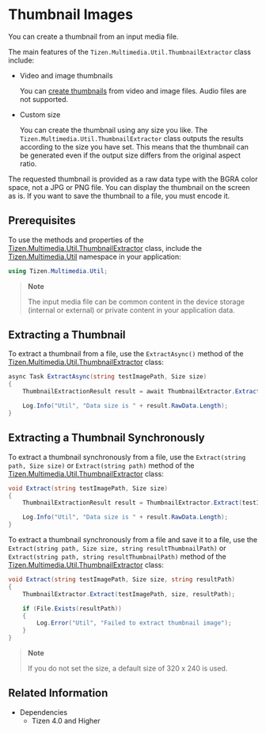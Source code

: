 # Thumbnail Images


You can create a thumbnail from an input media file.

The main features of the `Tizen.Multimedia.Util.ThumbnailExtractor` class include:

-   Video and image thumbnails

    You can [create thumbnails](#extracting-a-thumbnail) from video and image files. Audio files are not supported.

-   Custom size

    You can create the thumbnail using any size you like. The `Tizen.Multimedia.Util.ThumbnailExtractor` class outputs the results according to the size you have set. This means that the thumbnail can be generated even if the output size differs from the original aspect ratio.

The requested thumbnail is provided as a raw data type with the BGRA color space, not a JPG or PNG file. You can display the thumbnail on the screen as is. If you want to save the thumbnail to a file, you must encode it.

## Prerequisites

To use the methods and properties of the [Tizen.Multimedia.Util.ThumbnailExtractor](/application/dotnet/api/TizenFX/latest/api/Tizen.Multimedia.Util.ThumbnailExtractor.html) class, include the [Tizen.Multimedia.Util](/application/dotnet/api/TizenFX/latest/api/Tizen.Multimedia.Util.html) namespace in your application:

```csharp
using Tizen.Multimedia.Util;
```


> **Note**
>
> The input media file can be common content in the device storage (internal or external) or private content in your application data.


## Extracting a Thumbnail

To extract a thumbnail from a file, use the `ExtractAsync()` method of the [Tizen.Multimedia.Util.ThumbnailExtractor](/application/dotnet/api/TizenFX/latest/api/Tizen.Multimedia.Util.ThumbnailExtractor.html) class:

```csharp
async Task ExtractAsync(string testImagePath, Size size)
{
    ThumbnailExtractionResult result = await ThumbnailExtractor.ExtractAsync(testImagePath, size);

    Log.Info("Util", "Data size is " + result.RawData.Length);
}
```

## Extracting a Thumbnail Synchronously

To extract a thumbnail synchronously from a file, use the `Extract(string path, Size size)` or `Extract(string path)` method of the [Tizen.Multimedia.Util.ThumbnailExtractor](/application/dotnet/api/TizenFX/latest/api/Tizen.Multimedia.Util.ThumbnailExtractor.html) class:

```csharp
void Extract(string testImagePath, Size size)
{
    ThumbnailExtractionResult result = ThumbnailExtractor.Extract(testImagePath, size);

    Log.Info("Util", "Data size is " + result.RawData.Length);
}
```

To extract a thumbnail synchronously from a file and save it to a file, use the `Extract(string path, Size size, string resultThumbnailPath)` or `Extract(string path, string resultThumbnailPath)` method of the [Tizen.Multimedia.Util.ThumbnailExtractor](/application/dotnet/api/TizenFX/latest/api/Tizen.Multimedia.Util.ThumbnailExtractor.html) class:
```csharp
void Extract(string testImagePath, Size size, string resultPath)
{
    ThumbnailExtractor.Extract(testImagePath, size, resultPath);

    if (File.Exists(resultPath))
    {
        Log.Error("Util", "Failed to extract thumbnail image");
    }
}
```

> **Note**
>
> If you do not set the size, a default size of 320 x 240 is used.


## Related Information
* Dependencies
  -   Tizen 4.0 and Higher

